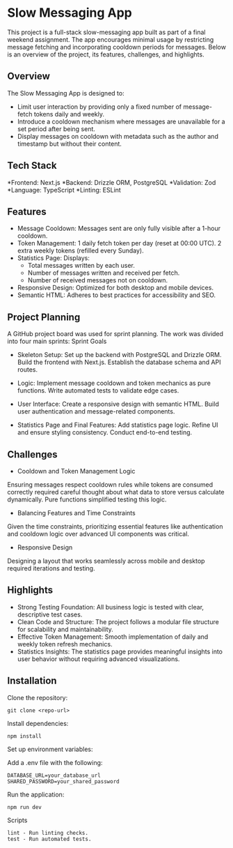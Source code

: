 # Slow Messaging App

This project is a full-stack slow-messaging app built as part of a final weekend assignment. The app encourages minimal usage by restricting message fetching and incorporating cooldown periods for messages. Below is an overview of the project, its features, challenges, and highlights.

## Overview

The Slow Messaging App is designed to:
* Limit user interaction by providing only a fixed number of message-fetch tokens daily and weekly.
* Introduce a cooldown mechanism where messages are unavailable for a set period after being sent.
* Display messages on cooldown with metadata such as the author and timestamp but without their content.

## Tech Stack
*Frontend: Next.js
*Backend: Drizzle ORM, PostgreSQL
*Validation: Zod
*Language: TypeScript
*Linting: ESLint

## Features
- Message Cooldown: Messages sent are only fully visible after a 1-hour cooldown.
- Token Management:
  1 daily fetch token per day (reset at 00:00 UTC).
  2 extra weekly tokens (refilled every Sunday).
- Statistics Page: Displays:
  - Total messages written by each user.
  - Number of messages written and received per fetch.
  - Number of received messages not on cooldown.
- Responsive Design: Optimized for both desktop and mobile devices.
- Semantic HTML: Adheres to best practices for accessibility and SEO.

## Project Planning

A GitHub project board was used for sprint planning. The work was divided into four main sprints:
Sprint Goals

- Skeleton Setup:
  Set up the backend with PostgreSQL and Drizzle ORM.
  Build the frontend with Next.js.
  Establish the database schema and API routes.

- Logic:
  Implement message cooldown and token mechanics as pure functions.
  Write automated tests to validate edge cases.

- User Interface:
  Create a responsive design with semantic HTML.
  Build user authentication and message-related components.

- Statistics Page and Final Features:
  Add statistics page logic.
  Refine UI and ensure styling consistency.
  Conduct end-to-end testing.

## Challenges

- Cooldown and Token Management Logic

Ensuring messages respect cooldown rules while tokens are consumed correctly required careful thought about what data to store versus calculate dynamically. Pure functions simplified testing this logic. 
- Balancing Features and Time Constraints

Given the time constraints, prioritizing essential features like authentication and cooldown logic over advanced UI components was critical. 

- Responsive Design

Designing a layout that works seamlessly across mobile and desktop required iterations and testing.

## Highlights

- Strong Testing Foundation: All business logic is tested with clear, descriptive test cases.
- Clean Code and Structure: The project follows a modular file structure for scalability and maintainability.
- Effective Token Management: Smooth implementation of daily and weekly token refresh mechanics.
- Statistics Insights: The statistics page provides meaningful insights into user behavior without requiring advanced visualizations.

## Installation

Clone the repository:

    git clone <repo-url>

Install dependencies:

    npm install

Set up environment variables:

Add a .env file with the following:

    DATABASE_URL=your_database_url
    SHARED_PASSWORD=your_shared_password

Run the application:

    npm run dev

Scripts

    lint - Run linting checks.
    test - Run automated tests.
